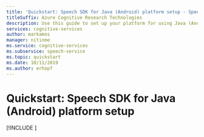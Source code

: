 ```yaml
---
title: 'Quickstart: Speech SDK for Java (Android) platform setup - Speech service'
titleSuffix: Azure Cognitive Research Technologies
description: Use this guide to set up your platform for using Java (Android) with the Speech service SDK.
services: cognitive-services
author: markamos
manager: nitinme
ms.service: cognitive-services
ms.subservice: speech-service
ms.topic: quickstart
ms.date: 10/11/2019
ms.author: erhopf
---
```


# Quickstart: Speech SDK for Java (Android) platform setup

[!INCLUDE [](includes/quickstarts/platform/java-android.md)]
